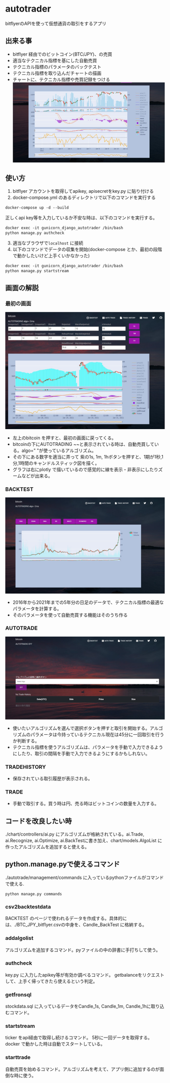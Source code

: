 # autotrader
bitflyerのAPIを使って仮想通貨の取引をするアプリ
## 出来る事
- bitflyer 経由でのビットコイン(BTC/JPY)、の売買
- 適当なテクニカル指標を基にした自動売買
- テクニカル指標のパラメータのバックテスト
- テクニカル指標を取り込んだチャートの描画
- チャートに、テクニカル指標や売買記録をつける
![landingpagedemo](chart/static/img/landing_demo.jpg)  

## 使い方
1. bitflyer アカウントを取得してapikey, apisecretをkey.py に貼り付ける   
2. docker-compose.yml のあるディレクトリで以下のコマンドを実行する
```
docker-compose up -d --build
```  
正しくapi key等を入力しているか不安な時は、以下のコマンドを実行する。
```
docker exec -it gunicorn_django_autotrader /bin/bash
python manage.py authcheck
```  
3. 適当なブラウザで`localhost` に接続
4. 以下のコマンドでデータの収集を開始(docker-compose とか、最初の段階で動かしたいけど上手くいかなかった)
```
docker exec -it gunicorn_django_autotrader /bin/bash
python manage.py startstream
```
## 画面の解説
### 最初の画面
![landingpagedemo](/static/img/index.jpg)  


- 左上のbitcoin を押すと、最初の画面に戻ってくる。
- bitcoinの下にAUTOTRADING ~~と表示されている時は、自動売買している。algo=" "が使っているアルゴリズム。
- その下にある数字を適当に弄って 紫の1s, 1m, 1hボタンを押すと、1期が1秒,1分,1時間のキャンドルスティック図を描く。
- グラフは右にplotly で描いているので感覚的に線を表示・非表示にしたりズームなどが出来る。

### BACKTEST
![landingpagedemo](/static/img/backtest.jpg)  
- 2016年から2021年までの5年分の日足のデータで、テクニカル指標の最適なパラメータを計算する。
- そのパラメータを使って自動売買する機能はそのうち作る

### AUTOTRADE
![landingpagedemo](/static/img/autotrade.jpg) 
- 使いたいアルゴリズムを選んで選択ボタンを押すと取引を開始する。アルゴリズムのパラメータは今持っているテクニカル現在は45分に一回取引を行うか判断する。
- テクニカル指標を使うアルゴリズムは、パラメータを手動で入力できるようにしたり、取引の間隔を手動で入力できるようにするかもしれない。

### TRADEHISTORY
- 保存されている取引履歴が表示される。
### TRADE
- 手動で取引する。買う時は円、売る時はビットコインの数量を入力する。


## コードを改良したい時
./chart/controllers/ai.py にアルゴリズムが格納されている。ai.Trade, ai.Recognize, ai.Optimize, ai.BackTestに書き加え、chart/models.AlgoList に作ったアルゴリズムを追加すると使える。

## python.manage.pyで使えるコマンド
./autotrade/management/commands に入っているpythonファイルがコマンドで使える.
```
python manage.py commands
```
### csv2backtestdata
BACKTEST のページで使われるデータを作成する。具体的には、./BTC_JPY_bitflyer.csvの中身を、Candle_BackTest に格納する。
### addalgolist
アルゴリズムを追加するコマンド。pyファイルの中の辞書に手打ちして使う。
### authcheck
key.py に入力したapikey等が有効か調べるコマンド。 getbalanceをリクエストして、上手く帰ってきたら使えるという判定。
### getfronsql
stockdata.sql に入っているデータをCandle_1s, Candle_1m, Candle_1hに取り込むコマンド。
### startstream
ticker をapi経由で取得し続けるコマンド。 5秒に一回データを取得する。docker で動かした時は自動でスタートしている。
### starttrade
自動売買を始めるコマンド。アルゴリズムを考えて、アプリ側に追加するのが面倒な時に使う。
